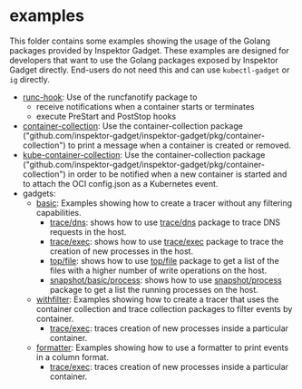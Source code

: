 # examples

This folder contains some examples showing the usage of the Golang
packages provided by Inspektor Gadget. These examples are designed for
developers that want to use the Golang packages exposed by Inspektor
Gadget directly. End-users do not need this and can use `kubectl-gadget`
or `ig` directly.

- [runc-hook](runc-hook/): Use of the runcfanotify package to
  - receive notifications when a container starts or terminates
  - execute PreStart and PostStop hooks
- [container-collection](container-collection/): Use the
  container-collection package
  ("github.com/inspektor-gadget/inspektor-gadget/pkg/container-collection") to
  print a message when a container is created or removed.
- [kube-container-collection](kube-container-collection/): Use the
  container-collection package
  ("github.com/inspektor-gadget/inspektor-gadget/pkg/container-collection") in
  order to be notified when a new container is started and to attach the
  OCI config.json as a Kubernetes event.
- gadgets:
  - [basic](gadgets/basic/): Examples showing how to create a tracer
    without any filtering capabilities.
    - [trace/dns](gadgets/basic/trace/dns/): shows how to use
      [trace/dns](https://github.com/inspektor-gadget/inspektor-gadget/tree/main/pkg/gadgets/trace/dns)
      package to trace DNS requests in the host.
    - [trace/exec](gadgets/basic/trace/exec/): shows how to use
      [trace/exec](https://github.com/inspektor-gadget/inspektor-gadget/tree/main/pkg/gadgets/trace/exec)
      package to trace the creation of new processes in the host.
    - [top/file](gadgets/basic/top/file/): shows how to use
      [top/file](https://github.com/inspektor-gadget/inspektor-gadget/tree/main/pkg/gadgets/top/file)
      package to get a list of the files with a higher number of write
      operations on the host.
    - [snapshot/basic/process](gadgets/basic/snapshot/process/): shows how to use
      [snapshot/process](https://github.com/inspektor-gadget/inspektor-gadget/tree/main/pkg/gadgets/snapshot/process)
      package to get a list the running processes on the host.
  - [withfilter](gadgets/withfilter/): Examples showing how to create a
    tracer that uses the container collection and trace collection
    packages to filter events by container.
    - [trace/exec](gadgets/withfilter/trace/exec/): traces creation of
      new processes inside a particular container.
  - [formatter](gadgets/formatter/): Examples showing how to use a formatter to
    print events in a column format.
    - [trace/exec](gadgets/formatter/trace/exec/): traces creation of
      new processes inside a particular container.
